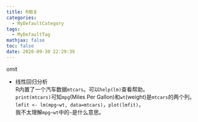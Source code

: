 ```yaml
---
title: R相关
categories:
  - MyDefaultCategory
tags:
  - MyDefaultTag
mathjax: false
toc: false
date: 2020-09-30 22:29:39
---
```

omit
<!--more-->

* 线性回归分析  
R内置了一个汽车数据`mtcars`。可以`help(lm)`查看帮助。  
`print(mtcars)`可知`mpg`(Miles Per Gallon)和`wt`(weight)是`mtcars`的两个列。  
`lmfit <- lm(mpg~wt, data=mtcars)`，`plot(lmfit)`，  
我不太理解`mpg~wt`中的`~`是什么意思。  
